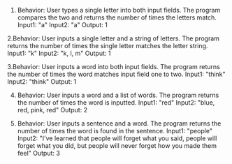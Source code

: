 1. Behavior: User types a single letter into both input fields. The program compares the two and returns the number of times the letters match.   
Input1: "a"
Input2: "a"
Output: 1

2.Behavior: User inputs a single letter and a string of letters. The program returns the number of times the single letter matches the letter string.
Input1: "k"
Input2: "k, l, m"
Output: 1

3.Behavior: User inputs a word into both input fields. The program returns the number of times the word matches input field one to two.
Input1: "think"
Input2: "think"
Output: 1

4. Behavior: User inputs a word and a list of words. The program returns the number of times the word is inputted.
Input1: "red"
Input2: "blue, red, pink, red"
Output: 2

5. Behavior: User inputs a sentence and a word. The program returns the number of times the word is found in the sentence.
Input1: "people"
Input2: "I've learned that people will forget what you said, people will forget what you did, but people will never forget how you made them feel"
Output: 3
